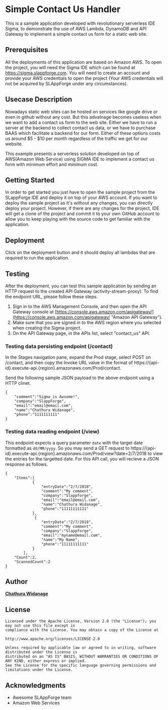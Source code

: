 # Simple Contact Us Handler
This is a sample application developed with revolutionary serverless IDE Sigma, to demonstrate the use of AWS Lambda, DynamoDB and API Gateway to implement a simple contact us form for a static web site.
## Prerequisites

All the deployments of this application are based on Amazon AWS. To open the project, you will need the Sigma IDE which can be found at https://sigma.slappforge.com. You will need to create an account and provide your AWS credentials to open the project (Your AWS credentials will not be acquired by SLAppForge under any circumstances).
## Usecase Description
Nowadays static web sites can be hosted on services like google drive or even in github without any cost. But this advatnage becomes useless when we want to add a contact us form to the web site. Either we have to run a server at the backend to collect contact us data, or we have to purchase BAAS which facilitate a backend for our form. Either of these options costs us around $5 - $10 per month regardless of the traffic we get for our website.  

This example presents a serverless solution developed on top of AWS(Amazon Web Service) using SIGMA IDE to implement a contact us form with minimum effort and minimum cost.

## Getting Started

In order to get started you just have to open the sample project from the SLappForge IDE and deploy it on top of your AWS account. If you want to deploy the sample project as it's without any changes, you can directly deploy your project. However, if there are any changes for the project, IDE will get a clone of the project and commit it to your own GitHub account to allow you to keep playing with the source code to get familiar with the application.

## Deployment

Click on the deployment button and it should deploy all lambdas that are required to run the application.

## Testing

After the deployment, you can test this sample application by sending an HTTP request to the created API Gateway (activity-stream-proxy). To find the endpoint URL, please follow these steps.

1. Sign in to the AWS Management Console, and then open the API Gateway console at [https://console.aws.amazon.com/apigateway/](https://console.aws.amazon.com/apigateway/ "Amazon API Gateway").
2. Make sure that you are signed in to the AWS region where you selected when creating the Sigma project.
3. On the API Gateway page, in the APIs list, select "contact_us" API.

### Testing data persisting endpoint (/contact)
In the Stages navigation pane, expand the Prod stage, select POST on /contact, and then copy the Invoke URL value in the format of https://{api-id}.execute-api.{region}.amazonaws.com/Prod/contact.

Send the following sample JSON payload to the above endpoint using a HTTP clinet.

```
{
    "comment":"Sigma is Awsome!",
    "company":"SlappForge",
    "email":"email@email.com",
    "name":"Chathura Widanage",
    "phone":"1111111111"
}
```

### Testing data reading endpoint (/view)
This endpoint expects a query parameter `date` with the target date formatted as `dd/MM/yyyy`. So you may send a GET request to https://{api-id}.execute-api.{region}.amazonaws.com/Prod/view?date=2/7/2018 to view the entries for the targetted date.
For this API call, you will recieve a JSON response as follows.

```
{
    "Items":[
            {
                "entryDate":"2/7/2018",
                "comment":"My comment",
                "company":"Slappforge",
                "email":"email@email.com",
                "name":"Chathura Widanage",
                "phone":"11111111111"
            },
             {
                "entryDate":"2/7/2018",
                "comment":"My comment",
                "company":"Slappforge",
                "email":"myname@email.com",
                "name":"My Name",
                "phone":"11111111111"
            }
        ],
    "Count":2,
    "ScannedCount":2
}
```

## Author
[**Chathura Widanage**](https://github.com/chathurawidanage)

## License
```
Licensed under the Apache License, Version 2.0 (the "License"); you may not use this file except in 
compliance with the License. You may obtain a copy of the License at 

http://www.apache.org/licenses/LICENSE-2.0 

Unless required by applicable law or agreed to in writing, software distributed under the License is 
distributed on an "AS IS" BASIS, WITHOUT WARRANTIES OR CONDITIONS OF ANY KIND, either express or implied. 
See the License for the specific language governing permissions and limitations under the License. `
```
## Acknowledgments
* Awesome SLAppForge team
* Amazon Web Services 
